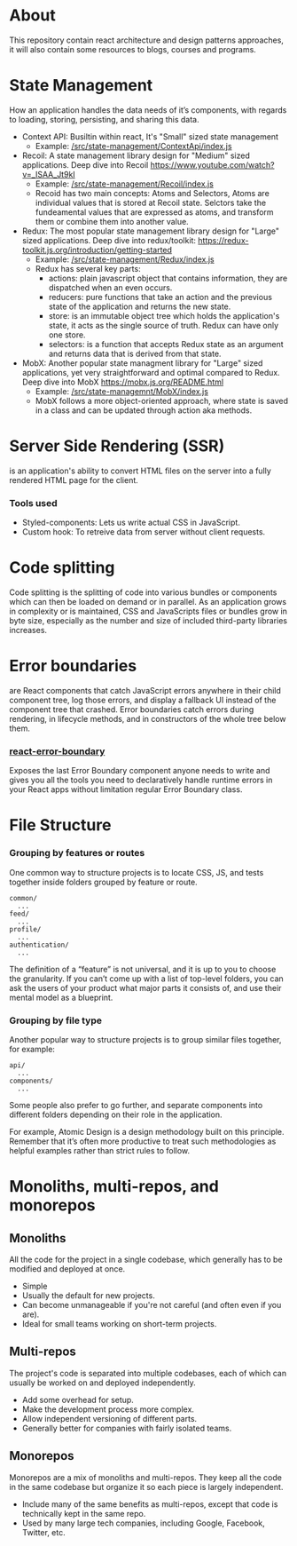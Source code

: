 # About
This repository contain react architecture and design patterns approaches, it will also contain some resources to blogs, courses and programs.

# State Management
How an application handles the data needs of it’s components, with regards to loading, storing, persisting, and sharing this data.
- Context API: Busiltin within react, It's "Small" sized state management
  - Example: [/src/state-management/ContextApi/index.js](/src/state-management/ContextApi/index.js)
- Recoil: A state management library design for "Medium" sized applications. Deep dive into Recoil https://www.youtube.com/watch?v=_ISAA_Jt9kI
  - Example: [/src/state-management/Recoil/index.js](/src/state-management/ContextApi/index.js)
  - Recoid has two main concepts: Atoms and Selectors, Atoms are individual values that is stored at Recoil state. Selctors take the fundeamental values that are expressed as atoms, and transform them or combine them into another value.
- Redux: The most popular state management library design for "Large" sized applications. Deep dive into redux/toolkit: https://redux-toolkit.js.org/introduction/getting-started
  - Example: [/src/state-management/Redux/index.js](/src/state-management/Redux/index.js)
  - Redux has several key parts:
    - actions: plain javascript object that contains information, they are dispatched when an even occurs.
    - reducers: pure functions that take an action and the previous state of the application and returns the new state.
    - store: is an immutable object tree which holds the application's state, it acts as the single source of truth. Redux can have only one store.
    - selectors: is a function that accepts Redux state as an argument and returns data that is derived from that state.
- MobX: Another popular state managment library for "Large" sized applications, yet very straightforward and optimal compared to Redux. Deep dive into MobX https://mobx.js.org/README.html
  - Example: [/src/state-managemnt/MobX/index.js](/src/state-management/MobX/index.js)
  - MobX follows a more object-oriented approach, where state is saved in a class and can be updated through action aka methods.

# Server Side Rendering (SSR)
is an application's ability to convert HTML files on the server into a fully rendered HTML page for the client.
### Tools used
- Styled-components: Lets us write actual CSS in JavaScript.
- Custom hook: To retreive data from server without client requests.

# Code splitting
Code splitting is the splitting of code into various bundles or components which can then be loaded on demand or in parallel. As an application grows in complexity or is maintained, CSS and JavaScripts files or bundles grow in byte size, especially as the number and size of included third-party libraries increases.

# Error boundaries
are React components that catch JavaScript errors anywhere in their child component tree, log those errors, and display a fallback UI instead of the component tree that crashed. Error boundaries catch errors during rendering, in lifecycle methods, and in constructors of the whole tree below them.

### [react-error-boundary](https://github.com/bvaughn/react-error-boundary)
Exposes the last Error Boundary component anyone needs to write and gives you all the tools you need to declaratively handle runtime errors in your React apps without limitation regular Error Boundary class.

# File Structure

### Grouping by features or routes

One common way to structure projects is to locate CSS, JS, and tests together inside folders grouped by feature or route.
```
common/
  ...
feed/
  ...
profile/
  ...
authentication/
  ...
```
The definition of a “feature” is not universal, and it is up to you to choose the granularity. If you can’t come up with a list of top-level folders, you can ask the users of your product what major parts it consists of, and use their mental model as a blueprint.

### Grouping by file type
Another popular way to structure projects is to group similar files together, for example:
```
api/
  ...
components/
  ...
```
Some people also prefer to go further, and separate components into different folders depending on their role in the application.

For example, Atomic Design is a design methodology built on this principle. Remember that it’s often more productive to treat such methodologies as helpful examples rather than strict rules to follow.

# Monoliths, multi-repos, and monorepos
## Monoliths
All the code for the project in a single codebase, which generally has to be modified and deployed at once.
- Simple
- Usually the default for new projects.
- Can become unmanageable if you're not careful (and often even if you are).
- Ideal for small teams working on short-term projects.
## Multi-repos
The project's code is separated into multiple codebases, each of which can usually be worked on and deployed independently.
- Add some overhead for setup.
- Make the development process more complex.
- Allow independent versioning of different parts.
- Generally better for companies with fairly isolated teams.
## Monorepos
Monorepos are a mix of monoliths and multi-repos. They keep all the code in the same codebase but organize it so each piece is largely independent.
- Include many of the same benefits as multi-repos, except that code is technically kept in the same repo.
- Used by many large tech companies, including Google, Facebook, Twitter, etc.